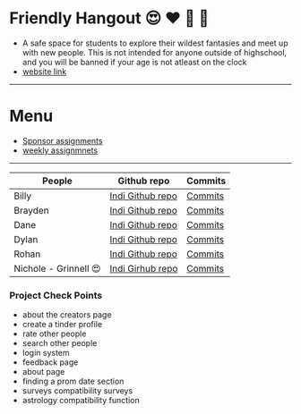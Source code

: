 # Friendly Hangout 😍 ❤️ 💌 🏩
- A safe space for students to explore their wildest fantasies and meet up with new people. This is not intended for anyone outside of highschool, and you will be banned if your age is not atleast on the clock
- [website link](https://friendlyhangout.tk)


---
# Menu  
- [Sponsor assignments](scrumboardassignments.md)
- [weekly assignmnets](weeklyassignments.md)
---


People | Github repo | Commits |
-------------  | -------------- | -------------- |
Billy  | [Indi Github repo](https://github.com/BillyCherres/indii3/blob/main/README.md) |[Commits](https://github.com/BillyCherres/squirty_grinnellians/commits?author=BillyCherres)| 
Brayden  | [Indi Github repo]() |[Commits](https://github.com/BraydenBasinger/Grinnellians_And_2_Irrelevants/commits?author=BraydenBasinger)| 
Dane |[Indi Github repo](https://github.com/D1935827V/Dane) |[Commits](https://github.com/BraydenBasinger/Grinnellians_And_2_Irrelevants/commits?author=D1935827V)|
Dylan |[Indi Github repo]() |[Commits]()| 
Rohan  | [Indi Github repo]() |[Commits]()| 
Nichole - Grinnell :heart_eyes:  | [Indi Girhub repo](https://www.google.com/url?sa=t&rct=j&q=&esrc=s&source=web&cd=&ved=2ahUKEwjsyMzWurT2AhVtJkQIHTuxDtsQFnoECAMQAQ&url=https%3A%2F%2Fwww.instagram.com%2Fnicholehenning%2F&usg=AOvVaw2DbF8sDjtYTF428LnkSTf_) |[Commits]()| 

### Project Check Points
- about the creators page
- create a tinder profile
- rate other people
- search other people
- login system
- feedback page
- about page
- finding a prom date section
- surveys compatibility surveys
- astrology compatibility function




